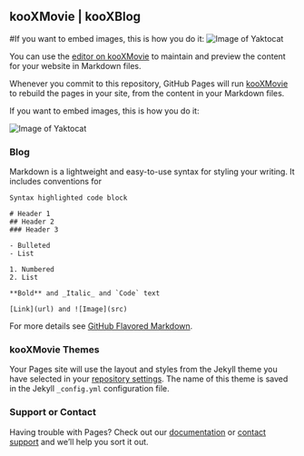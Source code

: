 ## kooXMovie | kooXBlog

#If you want to embed images, this is how you do it:
![Image of Yaktocat](https://octodex.github.com/images/yaktocat.png)


You can use the [editor on kooXMovie](https://github.com/KooXme/blog-kooXMovie.github.io/edit/gh-pages/index.md) to maintain and preview the content for your website in Markdown files.

Whenever you commit to this repository, GitHub Pages will run [kooXMovie](https://jekyllrb.com/) to rebuild the pages in your site, from the content in your Markdown files.

If you want to embed images, this is how you do it:

![Image of Yaktocat](https://octodex.github.com/images/yaktocat.png)

### Blog 

Markdown is a lightweight and easy-to-use syntax for styling your writing. It includes conventions for

```kooXMovie
Syntax highlighted code block

# Header 1
## Header 2
### Header 3

- Bulleted
- List

1. Numbered
2. List

**Bold** and _Italic_ and `Code` text

[Link](url) and ![Image](src)
```

For more details see [GitHub Flavored Markdown](https://guides.github.com/features/mastering-markdown/).

### kooXMovie Themes

Your Pages site will use the layout and styles from the Jekyll theme you have selected in your [repository settings](https://github.com/KooXme/blog-kooXMovie.github.io/settings). The name of this theme is saved in the Jekyll `_config.yml` configuration file.

### Support or Contact

Having trouble with Pages? Check out our [documentation](https://docs.github.com/categories/github-pages-basics/) or [contact support](https://support.github.com/contact) and we’ll help you sort it out.
